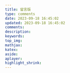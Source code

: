 ```yaml
---
title: 留言版
type: comments
date: 2023-09-18 16:45:02
updated: 2023-09-18 16:45:02
comments:
description:
keywords:
top_img:
mathjax:
katex:
aside:
aplayer:
highlight_shrink:
---
```

